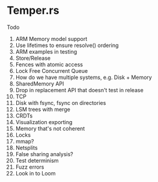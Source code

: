 # Temper.rs

Todo

1) ARM Memory model support
2) Use lifetimes to ensure resolve() ordering
3) ARM examples in testing
4) Store/Release
5) Fences with atomic access
6) Lock Free Concurrent Queue
7) How do we have multiple systems, e.g. Disk + Memory
8) SharedMemory API
9) Drop in replacement API that doesn't test in release
10) TCP
11) Disk with fsync, fsync on directories
12) LSM trees with merge
13) CRDTs
14) Visualization exporting
15) Memory that's not coherent
16) Locks
17) mmap?
18) Netsplits
19) False sharing analysis?
20) Test determinism
21) Fuzz errors
22) Look in to Loom